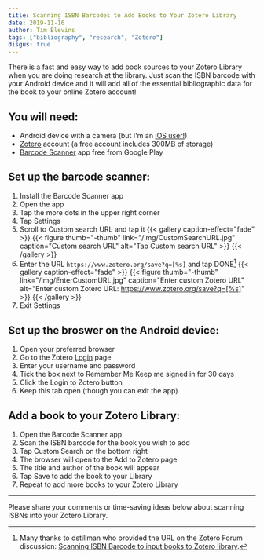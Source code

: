 ```yaml
---
title: Scanning ISBN Barcodes to Add Books to Your Zotero Library
date: 2019-11-16
author: Tim Blevins
tags: ["bibliography", "research", "Zotero"]
disgus: true
---
```


There is a fast and easy way to add book sources to your Zotero Library when you are doing research at the library. Just scan the ISBN barcode with your Android device and it will add all of the essential bibliographic data for the book to your online Zotero account!

## You will need:
* Android device <i class="fab fa-android"></i> with a camera (but I'm an [iOS user!](https://www.zotero.org/blog/scan-books-into-zotero-from-your-iphone-or-ipad/))
* [Zotero](https://www.zotero.org/) account (a free account includes 300MB of storage)
* [Barcode Scanner](https://play.google.com/store/apps/details?id=com.google.zxing.client.android&hl=en_US) app free from Google Play

## Set up the barcode scanner:
1. Install the Barcode Scanner app
2. Open the app
3. Tap the more dots <i class="fas fa-ellipsis-v"></i> in the upper right corner
4. Tap Settings
5. Scroll to Custom search URL and tap it
{{< gallery caption-effect="fade" >}}
  {{< figure thumb="-thumb" link="/img/CustomSearchURL.jpg" caption="Custom search URL" alt="Tap Custom search URL" >}}
{{< /gallery >}}
6. Enter the URL `https://www.zotero.org/save?q=[%s]` and tap DONE[^1]
{{< gallery caption-effect="fade" >}}
  {{< figure thumb="-thumb" link="/img/EnterCustomURL.jpg" caption="Enter custom Zotero URL" alt="Enter custom Zotero URL: https://www.zotero.org/save?q=[%s]" >}}
{{< /gallery >}}
7. Exit Settings

## Set up the broswer on the Android device:
1. Open your preferred browser
2. Go to the Zotero [Login](https://www.zotero.org/user/login/) page
3. Enter your username and password
3. Tick the box next to Remember Me Keep me signed in for 30 days
3. Click the Login to Zotero button
4. Keep this tab open (though you can exit the app)

## Add a book to your Zotero Library:
1. Open the Barcode Scanner app
2. Scan the ISBN barcode <i class="fas fa-barcode" ></i> for the book you wish to add
3. Tap Custom Search on the bottom right
4. The browser will open to the Add to Zotero page
5. The title and author of the book will appear
6. Tap Save to add the book to your Library
7. Repeat to add more books to your Zotero Library

---
[^1]: Many thanks to dstillman who provided the URL on the Zotero Forum discussion: [Scanning ISBN Barcode to input books to Zotero library](https://forums.zotero.org/discussion/76471/scanning-isbn-barcode-to-input-books-to-zotero-library).

Please share your comments or time-saving ideas below about scanning ISBNs into your Zotero Library.
